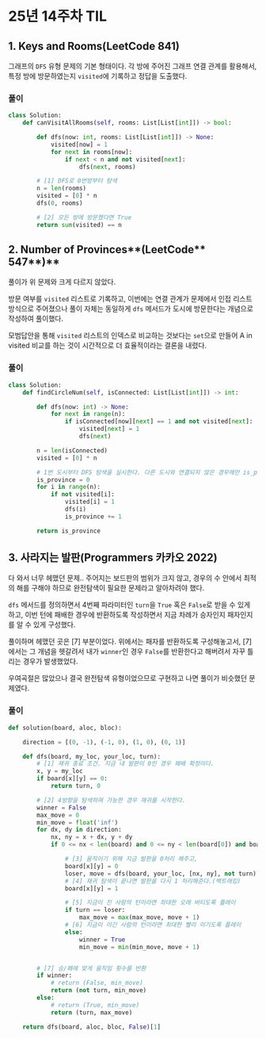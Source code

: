 # 25년 14주차 TIL

## 1. Keys and Rooms(LeetCode 841)

그래프의 `DFS` 유형 문제의 기본 형태이다. 각 방에 주어진 그래프 연결 관계를 활용해서, 특정 방에 방문하였는지 `visited`에 기록하고 정답을 도출했다.

### 풀이

```python
class Solution:
    def canVisitAllRooms(self, rooms: List[List[int]]) -> bool:

        def dfs(now: int, rooms: List[List[int]]) -> None:
            visited[now] = 1
            for next in rooms[now]:
                if next < n and not visited[next]:
                    dfs(next, rooms)

        # [1] DFS로 0번방부터 탐색
        n = len(rooms)
        visited = [0] * n
        dfs(0, rooms)

        # [2] 모든 방에 방문했다면 True
        return sum(visited) == n
```

## 2. Number of Provinces**(LeetCode** 547**)**

풀이가 위 문제와 크게 다르지 않았다.

방문 여부를 `visited` 리스트로 기록하고, 이번에는 연결 관계가 문제에서 인접 리스트 방식으로 주어졌으나 풀이 자체는 동일하게 `dfs` 메서드가 도시에 방문한다는 개념으로 작성하여 풀이했다.

모범답안을 통해 `visited` 리스트의 인덱스로 비교하는 것보다는 `set`으로 만들어 A in visited 비교를 하는 것이 시간적으로 더 효율적이라는 결론을 내렸다.

### 풀이

```python
class Solution:
    def findCircleNum(self, isConnected: List[List[int]]) -> int:

        def dfs(now: int) -> None:
            for next in range(n):
                if isConnected[now][next] == 1 and not visited[next]:
                    visited[next] = 1
                    dfs(next)

        n = len(isConnected)
        visited = [0] * n

        # 1번 도시부터 DFS 탐색을 실시한다. 다른 도시와 연결되지 않은 경우에만 is_province가 증가한다.
        is_province = 0
        for i in range(n):
            if not visited[i]:
                visited[i] = 1
                dfs(i)
                is_province += 1

        return is_province
```

## 3. 사라지는 발판(Programmers 카카오 2022)

다 와서 너무 헤맸던 문제.. 주어지는 보드판의 범위가 크지 않고, 경우의 수 안에서 최적의 해를 구해야 하므로 완전탐색이 필요한 문제라고 알아차려야 했다.

`dfs` 메서드를 정의하면서 4번째 파라미터인 `turn`을 `True` 혹은 `False`로 받을 수 있게 하고, 이번 턴에 패배한 경우에 반환하도록 작성하면서 지금 차례가 승자인지 패자인지를 알 수 있게 구성했다.

풀이하며 헤맸던 곳은 [7] 부분이었다. 위에서는 패자를 반환하도록 구성해놓고서, [7]에서는 그 개념을 헷갈려서 내가 `winner`인 경우 `False`를 반환한다고 해버려서 자꾸 틀리는 경우가 발생했었다.

우여곡절은 많았으나 결국 완전탐색 유형이었으므로 구현하고 나면 풀이가 비슷했던 문제였다.

### 풀이

```python
def solution(board, aloc, bloc):

    direction = [(0, -1), (-1, 0), (1, 0), (0, 1)]

    def dfs(board, my_loc, your_loc, turn):
        # [1] 재귀 종료 조건. 지금 내 발판이 0인 경우 패배 확정이다.
        x, y = my_loc
        if board[x][y] == 0:
            return turn, 0

        # [2] 4방향을 탐색하며 가능한 경우 재귀를 시작한다.
        winner = False
        max_move = 0
        min_move = float('inf')
        for dx, dy in direction:
            nx, ny = x + dx, y + dy
            if 0 <= nx < len(board) and 0 <= ny < len(board[0]) and board[nx][ny] == 1:

                # [3] 움직이기 위해 지금 발판을 0처리 해주고,
                board[x][y] = 0
                loser, move = dfs(board, your_loc, [nx, ny], not turn) # 재귀를 할 땐 플레이어 순서를 바꿔준다.
                # [4] 재귀 탐색이 끝나면 발판을 다시 1 처리해준다.(백트래킹)
                board[x][y] = 1

                # [5] 지금이 진 사람의 턴이라면 최대한 오래 버티도록 플레이
                if turn == loser:
                    max_move = max(max_move, move + 1)
                # [6] 지금이 이긴 사람의 턴이라면 최대한 빨리 이기도록 플레이
                else:
                    winner = True
                    min_move = min(min_move, move + 1)


        # [7] 승/패에 맞게 움직임 횟수를 반환
        if winner:
            # return (False, min_move)
            return (not turn, min_move)
        else:
            # return (True, min_move)
            return (turn, max_move)

    return dfs(board, aloc, bloc, False)[1]
```
